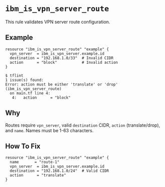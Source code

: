 # `ibm_is_vpn_server_route`

This rule validates VPN server route configuration.

## Example

```hcl
resource "ibm_is_vpn_server_route" "example" {
  vpn_server  = ibm_is_vpn_server.example.id
  destination = "192.168.1.0/33"  # Invalid CIDR
  action      = "block"           # Invalid action
}
```

```console
$ tflint
1 issue(s) found:
Error: action must be either 'translate' or 'drop' (ibm_is_vpn_server_route)
  on main.tf line 4:
   4:   action      = "block"
```

## Why

Routes require `vpn_server`, valid `destination` CIDR, `action` (translate/drop), and `name`. Names must be 1-63 characters.

## How To Fix

```hcl
resource "ibm_is_vpn_server_route" "example" {
  name       = "route-1"
  vpn_server  = ibm_is_vpn_server.example.id
  destination = "192.168.1.0/24"  # Valid CIDR
  action      = "translate"
}
```